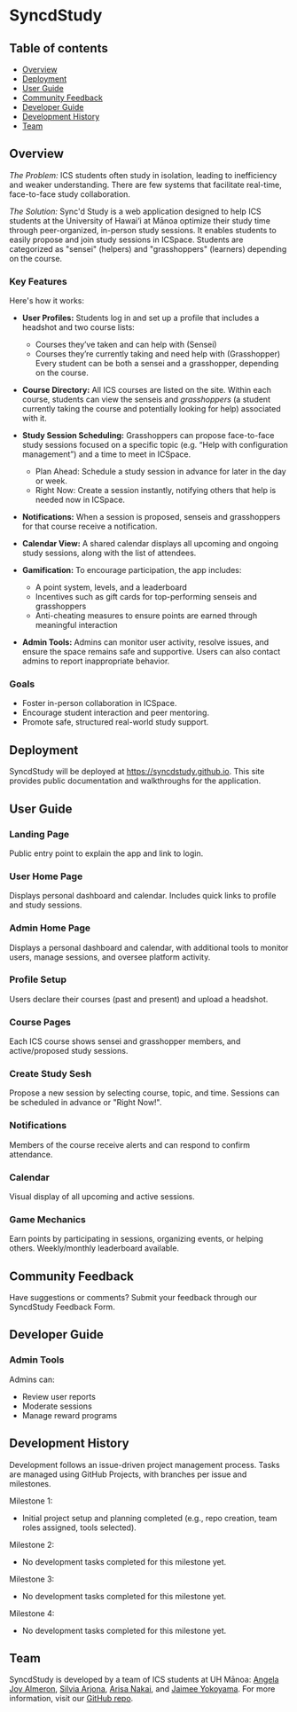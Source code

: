 # SyncdStudy

## Table of contents
* [Overview](#overview)
* [Deployment](#development)
* [User Guide](#user-guide)
* [Community Feedback](#community-feedback)
* [Developer Guide](#developer-guide)
* [Development History](#development-history)
* [Team](#team)

## Overview
*The Problem:* ICS students often study in isolation, leading to inefficiency and weaker understanding. There are few systems that facilitate real-time, face-to-face study collaboration.

*The Solution:* Sync'd Study is a web application designed to help ICS students at the University of Hawai‘i at Mānoa optimize their study time through peer-organized, in-person study sessions. It enables students to easily propose and join study sessions in ICSpace. Students are categorized as "sensei" (helpers) and "grasshoppers" (learners) depending on the course.

### Key Features

Here's how it works: 

- **User Profiles:** Students log in and set up a profile that includes a headshot and two course lists:
    - Courses they’ve taken and can help with (Sensei)
    - Courses they’re currently taking and need help with (Grasshopper) Every student can be both a sensei and a grasshopper, depending on the course.

- **Course Directory:** All ICS courses are listed on the site. Within each course, students can view the senseis and *grasshoppers* (a student currently taking the course and potentially looking for help) associated with it. 

- **Study Session Scheduling:** Grasshoppers can propose face-to-face study sessions focused on a specific topic (e.g. “Help with configuration management”) and a time to meet in ICSpace.
    - Plan Ahead: Schedule a study session in advance for later in the day or week.
    - Right Now: Create a session instantly, notifying others that help is needed now in ICSpace.

- **Notifications:** When a session is proposed, senseis and grasshoppers for that course receive a notification.

- **Calendar View:** A shared calendar displays all upcoming and ongoing study sessions, along with the list of attendees.

- **Gamification:** To encourage participation, the app includes:
    - A point system, levels, and a leaderboard
    - Incentives such as gift cards for top-performing senseis and grasshoppers
    - Anti-cheating measures to ensure points are earned through meaningful interaction

- **Admin Tools:** Admins can monitor user activity, resolve issues, and ensure the space remains safe and supportive. Users can also contact admins to report inappropriate behavior.

### Goals

- Foster in-person collaboration in ICSpace.
- Encourage student interaction and peer mentoring.
- Promote safe, structured real-world study support.

## Deployment

SyncdStudy will be deployed at https://syncdstudy.github.io. This site provides public documentation and walkthroughs for the application.

## User Guide

### Landing Page

Public entry point to explain the app and link to login.

### User Home Page

Displays personal dashboard and calendar. Includes quick links to profile and study sessions.

### Admin Home Page

Displays a personal dashboard and calendar, with additional tools to monitor users, manage sessions, and oversee platform activity.

### Profile Setup

Users declare their courses (past and present) and upload a headshot.

### Course Pages

Each ICS course shows sensei and grasshopper members, and active/proposed study sessions.

### Create Study Sesh

Propose a new session by selecting course, topic, and time. Sessions can be scheduled in advance or "Right Now!".

### Notifications

Members of the course receive alerts and can respond to confirm attendance.

### Calendar

Visual display of all upcoming and active sessions.

### Game Mechanics

Earn points by participating in sessions, organizing events, or helping others. Weekly/monthly leaderboard available.

## Community Feedback

Have suggestions or comments? Submit your feedback through our SyncdStudy Feedback Form.

## Developer Guide

### Admin Tools

Admins can:
- Review user reports
- Moderate sessions
- Manage reward programs

## Development History

Development follows an issue-driven project management process. Tasks are managed using GitHub Projects, with branches per issue and milestones.

Milestone 1: 

- Initial project setup and planning completed (e.g., repo creation, team roles assigned, tools selected).

Milestone 2: 

- No development tasks completed for this milestone yet.

Milestone 3: 

- No development tasks completed for this milestone yet.

Milestone 4: 

- No development tasks completed for this milestone yet.


## Team

SyncdStudy is developed by a team of ICS students at UH Mānoa: [Angela Joy Almeron](https://angelaalmeron.github.io/), [Silvia Arjona](https://silviaarjonag.github.io/), [Arisa Nakai](https://arisa-1208.github.io/), and [Jaimee Yokoyama](https://jamiee-tech.github.io/). For more information, visit our [GitHub repo](https://github.com/syncdstudy/syncdstudy.github.io).

